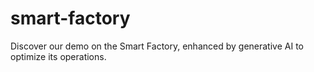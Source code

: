 # smart-factory
Discover our demo on the Smart Factory, enhanced by generative AI to optimize its operations.
